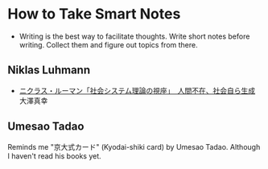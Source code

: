 # How to Take Smart Notes

- Writing is the best way to facilitate thoughts. Write short notes before writing. Collect them and figure out topics from there.

## Niklas Luhmann

- [ニクラス・ルーマン「社会システム理論の視座」　人間不在、社会自ら生成](https://book.asahi.com/article/14523604) 大澤真幸

## Umesao Tadao

Reminds me "京大式カード" (Kyodai-shiki card) by Umesao Tadao. Although I haven't read his books yet.
